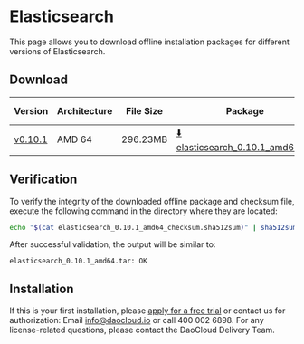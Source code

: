 # Elasticsearch

This page allows you to download offline installation packages for different versions of Elasticsearch.

## Download

| Version                                                         | Architecture | File Size | Package                                                                                                                                   | Checksum File | Update Date |
|-----------------------------------------------------------------|--------------|-----------|-------------------------------------------------------------------------------------------------------------------------------------------|---------------|-------------|
| [v0.10.1](../../../middleware/elasticsearch/release-notes.md) | AMD 64       | 296.23MB  | [:arrow_down: elasticsearch_0.10.1_amd64.tar](https://qiniu-download-public.daocloud.io/DaoCloud_Enterprise/elasticsearch_0.10.1_amd64.tar) | [:arrow_down: elasticsearch_0.10.1_amd64_checksum.sha512sum](https://qiniu-download-public.daocloud.io/DaoCloud_Enterprise/elasticsearch_0.10.1_amd64_checksum.sha512sum) | 2023-10-10 |

## Verification

To verify the integrity of the downloaded offline package and checksum file, execute the following command in the directory where they are located:

```sh
echo "$(cat elasticsearch_0.10.1_amd64_checksum.sha512sum)" | sha512sum -c
```

After successful validation, the output will be similar to:

```none
elasticsearch_0.10.1_amd64.tar: OK
```

## Installation

If this is your first installation, please [apply for a free trial](../../../dce/license0.md) or contact us for authorization: Email info@daocloud.io or call 400 002 6898.
For any license-related questions, please contact the DaoCloud Delivery Team.
